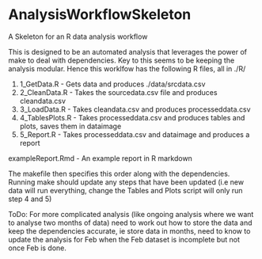 AnalysisWorkflowSkeleton
========================

A Skeleton for an R data analysis workflow

This is designed to be an automated analysis that leverages the power of make to deal with dependencies.  Key to this seems to be keeping the analysis modular.  Hence this worklfow has the following R files, all in ./R/

1. 1_GetData.R - Gets data and produces ./data/srcdata.csv
2. 2_CleanData.R - Takes the sourcedata.csv file and produces cleandata.csv
3. 3_LoadData.R - Takes cleandata.csv and produces processeddata.csv
4. 4_TablesPlots.R - Takes processeddata.csv and produces tables and plots, saves them in dataimage
5. 5_Report.R - Takes processeddata.csv and dataimage and produces a report

exampleReport.Rmd - An example report in R markdown

The makefile then specifies this order along with the dependencies.  Running make should update any steps that have been updated (i.e new data will run everything, change the Tables and Plots script will only run step 4 and 5)

ToDo: For more complicated analysis (like ongoing analysis where we want to analyse two months of data) need to work out how to store the data and keep the dependencies accurate, ie store data in months, need to know to update the analysis for Feb when the Feb dataset is incomplete but not once Feb is done.
